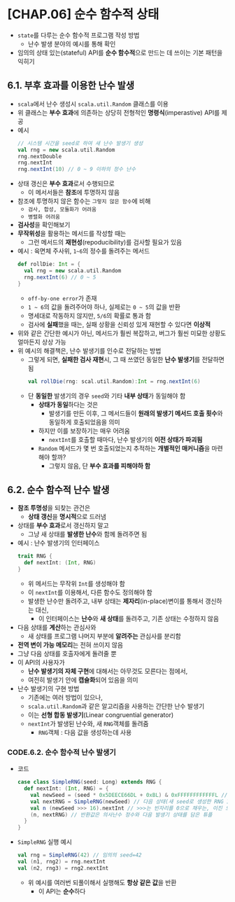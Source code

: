 # [CHAP.06] 순수 함수적 상태
- `state`를 다루는 순수 함수적 프로그램 작성 방법
  - 난수 발생 분야의 예시를 통해 확인
- 임의의 상태 있는(stateful) API를 **순수 함수적**으로 만드는 데 쓰이는 기본 패턴을 익히기

## 6.1. 부후 효과를 이용한 난수 발생
- `scala`에서 난수 생성시 `scala.util.Random` 클래스를 이용
- 위 클래스는 **부수 효과**에 의존하는 상당히 전형적인 **명령식**(imperastive) API를 제공
- 예시
  ```scala
  // 시스템 시간을 seed로 하여 새 난수 발생기 생성
  val rng = new scala.util.Random
  rng.nextDouble
  rng.nextInt
  rng.nextInt(10) // 0 ~ 9 이하의 정수 난수
  ```
- 상태 갱신은 **부수 효과**로서 수행되므로
  - 이 메서서들은 **참조**에 투명하지 않음
- 참조에 투명하지 않은 함수는 `그렇지 않은 함수`에 비해
  - `검사, 합성, 모듈화가 어려움`
  - `병렬화 어려움`
- **검사성**을 확인해보기
- **무작위성**을 활용하는 메서드를 작성할 때는
  - 그런 메서드의 **재현성**(repoducibility)를 검사할 필요가 있음
- 예시 : 육면체 주사위, `1~6`의 정수를 돌려주는 메서드
  ```scala
  def rollDie: Int = {
    val rng = new scala.util.Random
    rng.nextInt(6) // 0 ~ 5
  }
  ```
  - `off-by-one error`가 존재
  - `1 ~ 6`의 값을 돌려주어야 하나, 실제로는 `0 ~ 5`의 값을 반환
  - 명세대로 작동하지 않지만, `5/6`의 확률로 통과 함
  - 검사에 **실패**했을 때는, 실패 상황을 신뢰성 있게 재현할 수 있다면 **이상적**
- 위와 같은 간단한 예시가 아닌, 메서드가 훨씬 복잡하고, 버그가 훨씬 미묘한 상황도 얼마든지 상상 가능
- 위 예시의 해결책은, 난수 발생기를 인수로 전달하는 방법
  - 그렇게 되면, **실패한 검사 재현**시, 그 때 쓰였던 동일한 **난수 발생기**를 전달하면 됨
    ```scala
    val rollDie(rng: scal.util.Random):Int = rng.nextInt(6)
    ```
  - 단 **동일한** 발생기의 경우 `seed`와 기타 **내부 상태**가 동일해야 함
    - **상태가 동일**하다는 것은
      - 발생기를 만든 이후, 그 메서드들이 **원래의 발생기 메서드 호출 횟수**와 동일하게 호출되었음을 의미
    - 하지만 이를 보장하기는 매우 어려움
      - `nextInt`를 호출할 때마다, 난수 발생기의 **이전 상태가 파괴됨**
    - `Random` 메서드가 몇 번 호출되었는지 추적하는 **개별적인 매커니즘**을 마련해야 할까?
      - 그렇지 않음, 단 **부수 효과를 피해야하 함**

## 6.2. 순수 함수적 난수 발생
- **참조 투명성**을 되찾는 관건은
  - **상태 갱신**을 **명시적**으로 드러냄
- 상태를 **부수 효과**로서 갱신하지 말고
  - 그냥 새 상태를 **발생한 난수**와 함께 돌려주면 됨
- 예시 : 난수 발생기의 인터페이스
  ```scala
  trait RNG {
    def nextInt: (Int, RNG)
  }
  ``` 
  - 위 메서드는 무작위 `Int`를 생성해야 함
  - 이 `nextInt`를 이용해서, 다른 함수도 정의해야 함
  - 발생한 난수만 돌려주고, 내부 상태는 **제자리**(in-place)변이를 통해서 갱신하는 대신,
    - 이 인터페이스는 **난수**와 **새 상태**를 돌려주고, 기존 상태는 수정하지 않음
- 다음 상태를 **계산**하는 관심사와
  - 새 상태를 프로그램 나머지 부분에 **알려주는** 관심사를 분리함
- **전역 변이 가능 메모리**는 전혀 쓰이지 않음
- 그냥 다음 상태를 호출자에게 돌려줄 뿐
- 이 API의 사용자가
  - **난수 발생기의 자체 구현**에 대해서는 아무것도 모른다는 점에서,
  - 여전히 발생기 안에 **캡슐화**되어 있음을 의미
- 난수 발생기의 구현 방법
  - 기존에는 여러 방법이 있으나,
  - `scala.util.Random`과 같은 알고리즘을 사용하는 간단한 난수 발생기
  - 이는 **선형 합동 발생기**(Linear congruential generator)
  - `nextInt`가 발생된 난수와, 새 `RNG`객체를 돌려줌
    - `RNG`객체 : 다음 값을 생성하는데 사용

### CODE.6.2. 순수 함수적 난수 발생기
- 코드
  ```scala
  case class SimpleRNG(seed: Long) extends RNG {
    def nextInt: (Int, RNG) = {
      val newSeed = (seed * 0x5DEECE66DL + 0xBL) & 0xFFFFFFFFFFFFL // 비트곱 논리 연산(&), 현재 seed를 기준으로 새로운 seed 생성
      val nextRNG = SimpleRNG(newSeed) // 다음 상태(새 seed로 생성한 RNG Instance)
      val n (newSeed >>> 16).nextInt // >>>는 빈자리를 0으로 채우는, 이진 오른쪽 자리 이동. n은 새 의사난수 정수
      (n, nextRNG) // 반환값은 의사난수 정수와 다음 발생기 상태를 담은 튜플
    }
  }
  ```
- `SimpleRNG` 실행 예시
  ```scala
  val rng = SimpleRNG(42) // 임의의 seed=42
  val (n1, rng2) = rng.nextInt
  val (n2, rng3) = rng2.nextInt
  ```
  - 위 예시를 여러번 되풀이해서 실행해도 **항상 같은 값**을 반환
    - 이 API는 **순수**하다